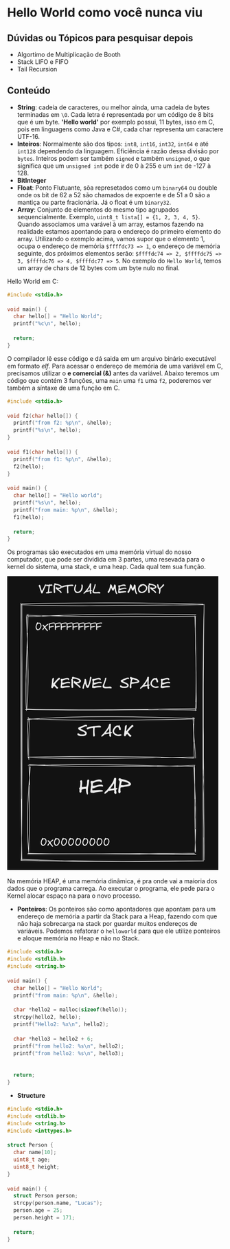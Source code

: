 # Hello World como você nunca viu

## Dúvidas ou Tópicos para pesquisar depois
- Algortimo de Multiplicação de Booth
- Stack LIFO e FIFO
- Tail Recursion



## Conteúdo

- **String**: cadeia de caracteres, ou melhor ainda, uma cadeia de bytes terminadas em `\0`. Cada letra é representada por um código de 8 bits que é um byte. **'Hello world'** por exemplo possui, 11 bytes, isso em C, pois em linguagens como Java e C#, cada char representa um caractere UTF-16.
- **Inteiros**: Normalmente são dos tipos: `int8`, `int16`, `int32`, `int64` e até `int128` dependendo da linguagem. Eficiência é razão dessa divisão por `bytes`. Inteiros podem ser também `signed` e também `unsigned`, o que significa que um `unsigned int` pode ir de 0 à 255 e um `int` de -127 à 128.
- **BitInteger** 
- **Float**: Ponto Flutuante, sõa represetados como um `binary64` ou double onde os bit de 62 a 52 são chamados de expoente e de 51 a 0 são a mantiça ou parte fracionária. Já o float é um `binary32`.
- **Array**: Conjunto de elementos do mesmo tipo agrupados sequencialmente. Exemplo, `uint8_t lista[] = {1, 2, 3, 4, 5}`. Quando associamos uma varável à um array, estamos fazendo na realidade estamos apontando para o endereço do primeiro elemento do array. Utilizando o exemplo acima, vamos supor que o elemento 1, ocupa o endereço de memória `$ffffdc73 => 1`, o endereço de memória seguinte, dos próximos elementos serão: `$ffffdc74 => 2, $ffffdc75 => 3, $ffffdc76 => 4, $ffffdc77 => 5`. No exemplo do `Hello World`, temos um array de chars de 12 bytes com um byte nulo no final.


Hello World em C:
```c
#include <stdio.h>

void main() {
  char hello[] = "Hello World";
  printf("%c\n", hello);
  
  return;
}
```
O compilador lê esse código e dá saida em um arquivo binário executável em formato _elf_.
Para acessar o endereço de memória de uma variável em C, precisamos utilizar o **e comercial (&)** antes da variável.
Abaixo teremos um código que contém 3 funções, uma `main` uma `f1` uma `f2`, poderemos ver também a síntaxe de uma função
em C.

```c
#include <stdio.h>

void f2(char hello[]) {
  printf("from f2: %p\n", &hello);
  printf("%s\n", hello);
}

void f1(char hello[]) {
  printf("from f1: %p\n", &hello);
  f2(hello);
}

void main() {
  char hello[] = "Hello world";
  printf("%s\n", hello);
  printf("from main: %p\n", &hello);
  f1(hello);

  return;
}
```
Os programas são executados em uma memória virtual do nosso computador, que pode ser dividida em 3 partes, uma resevada para o kernel do sistema, uma stack, e uma heap. Cada qual tem sua função.

![Memória virtual](../assets/virtualmemo.png)

Na memória HEAP, é uma memória dinâmica, é pra onde vai a maioria dos dados que o programa carrega.
Ao executar o programa, ele pede para o Kernel alocar espaço na  para o novo processo.

- **Ponteiros**:
Os ponteiros são como apontadores que apontam para um endereço de memória a partir da Stack para a Heap, fazendo com que não haja sobrecarga na stack por guardar muitos endereços de variáveis. Podemos refatorar o `helloworld` para que ele utilize ponteiros e aloque memória no Heap e não no Stack.

```c
#include <stdio.h>
#include <stdlib.h>
#include <string.h>

void main() {
  char hello[] = "Hello World";
  printf("from main: %p\n", &hello);
  
  char *hello2 = malloc(sizeof(hello));
  strcpy(hello2, hello);
  printf("Hello2: %x\n", hello2);

  char *hello3 = hello2 + 6;
  printf("from hello2: %s\n", hello2);
  printf("from hello2: %s\n", hello3);


  return;
}
```
- **Structure**

```c
#include <stdio.h>
#include <stdlib.h>
#include <string.h>
#include <inttypes.h>

struct Person {
  char name[10];
  uint8_t age;
  uint8_t height;
}

void main() {
  struct Person person;
  strcpy(person.name, "Lucas");
  person.age = 25;
  person.height = 171;

  return;
}
```
